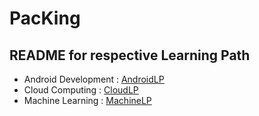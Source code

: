 # PacKing

## README for respective Learning Path
* Android Development : [AndroidLP](https://github.com/alfiyansyah776/PacKing/blob/main/AndroidLP/README.mdm "AndroidLP")
* Cloud Computing : [CloudLP](https://github.com/alfiyansyah776/PacKing/tree/main/CloudLP "CloudLP")
* Machine Learning : [MachineLP](https://github.com/alfiyansyah776/PacKing/tree/main/MachineLP "MachineLP")

